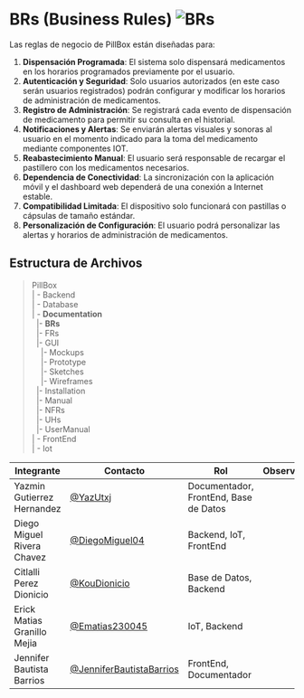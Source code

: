 # BRs (Business Rules) ![BRs](https://img.shields.io/badge/Microsoft_Word-2B579A?style=for-the-badge&logo=microsoft-word&logoColor=white)
Las reglas de negocio de PillBox están diseñadas para:
1.	**Dispensación Programada**: El sistema solo dispensará medicamentos en los horarios programados previamente por el usuario. <br>
2.	**Autenticación y Seguridad**: Solo usuarios autorizados  (en este caso serán usuarios registrados) podrán configurar y modificar los horarios de administración de medicamentos.  <br>
3.	**Registro de Administración**: Se registrará cada evento de dispensación de medicamento para permitir su consulta en el historial.  <br>
4.	**Notificaciones y Alertas**: Se enviarán alertas visuales y sonoras al usuario en el momento indicado para la toma del medicamento mediante componentes IOT.  <br>
5.	**Reabastecimiento Manual**: El usuario será responsable de recargar el pastillero con los medicamentos necesarios.  <br>
6.	**Dependencia de Conectividad**: La sincronización con la aplicación móvil y el dashboard web dependerá de una conexión a Internet estable.  <br>
7.	**Compatibilidad Limitada**: El dispositivo solo funcionará con pastillas o cápsulas de tamaño estándar.  <br>
8.	**Personalización de Configuración**: El usuario podrá personalizar las alertas y horarios de administración de medicamentos. <br>
## Estructura de Archivos

>PillBox<br>
>| - Backend <br>
>| - Database<br>
>| - **Documentation**<br>
> &nbsp;&nbsp;|- **BRs**<br>
> &nbsp;&nbsp;|- FRs<br>
> &nbsp;&nbsp;|- GUI<br>
> &nbsp;&nbsp;&nbsp;&nbsp;|- Mockups<br>
> &nbsp;&nbsp;&nbsp;&nbsp;|- Prototype<br>
> &nbsp;&nbsp;&nbsp;&nbsp;|- Sketches<br>
> &nbsp;&nbsp;&nbsp;&nbsp;|- Wireframes<br>
> &nbsp;&nbsp;|- Installation<br>
> &nbsp;&nbsp;|- Manual<br>
> &nbsp;&nbsp;|- NFRs<br>
> &nbsp;&nbsp;|- UHs<br>
> &nbsp;&nbsp;|- UserManual<br>
>| - FrontEnd <br>
>| - Iot<br>


|Integrante|Contacto|Rol|Observaciones|
|------------|--------|---|---|
|Yazmin Gutierrez Hernandez|[@YazUtxj](https://github.com/YazUtxj)|Documentador, FrontEnd, Base de Datos||
|Diego Miguel Rivera Chavez|[@DiegoMiguel04](https://github.com/DiegoMiguel04)|Backend, IoT, FrontEnd| |
|Citlalli Perez Dionicio|[@KouDionicio](https://github.com/KouDionicio)|Base de Datos, Backend| |
|Erick Matias Granillo Mejia|[@Ematias230045](https://github.com/Ematias230045)|IoT, Backend| |
|Jennifer Bautista Barrios|[@JenniferBautistaBarrios](https://github.com/JenniferBautistaBarrios)|FrontEnd, Documentador| |
